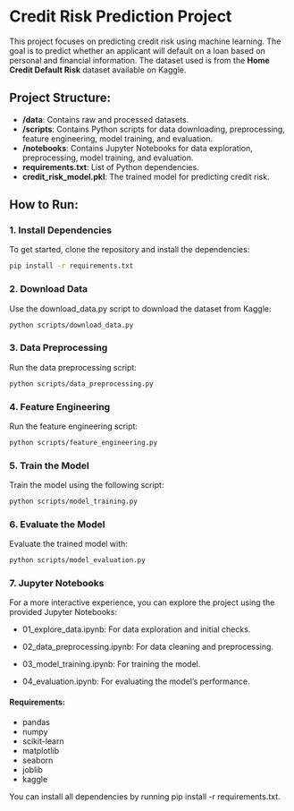 # Credit Risk Prediction Project

This project focuses on predicting credit risk using machine learning. The goal is to predict whether an applicant will default on a loan based on personal and financial information. The dataset used is from the **Home Credit Default Risk** dataset available on Kaggle.

## Project Structure:

- **/data**: Contains raw and processed datasets.
- **/scripts**: Contains Python scripts for data downloading, preprocessing, feature engineering, model training, and evaluation.
- **/notebooks**: Contains Jupyter Notebooks for data exploration, preprocessing, model training, and evaluation.
- **requirements.txt**: List of Python dependencies.
- **credit_risk_model.pkl**: The trained model for predicting credit risk.

## How to Run:

### 1. Install Dependencies
To get started, clone the repository and install the dependencies:

```bash
pip install -r requirements.txt
```

### 2. Download Data
Use the download_data.py script to download the dataset from Kaggle:
```bash
python scripts/download_data.py
```

### 3. Data Preprocessing
Run the data preprocessing script:
```bash
python scripts/data_preprocessing.py
```

### 4. Feature Engineering
Run the feature engineering script:
```bash
python scripts/feature_engineering.py
```

### 5. Train the Model
Train the model using the following script:
```bash
python scripts/model_training.py
```

### 6. Evaluate the Model
Evaluate the trained model with:
```bash
python scripts/model_evaluation.py
```

### 7. Jupyter Notebooks
For a more interactive experience, you can explore the project using the provided Jupyter Notebooks:

- 01_explore_data.ipynb: For data exploration and initial checks.

- 02_data_preprocessing.ipynb: For data cleaning and preprocessing.

- 03_model_training.ipynb: For training the model.

- 04_evaluation.ipynb: For evaluating the model’s performance.

#### Requirements:
 - pandas
 - numpy
 - scikit-learn
 - matplotlib
 - seaborn
 - joblib
 - kaggle

You can install all dependencies by running pip install -r requirements.txt.

